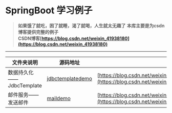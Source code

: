 # SpringBoot 学习例子
> **如果饿了就吃，困了就睡，渴了就喝，人生就太无趣了**
> **本库主要是为csdn博客提供完整的例子**  
> **CSDN博客[https://blog.csdn.net/weixin_41938180](https://blog.csdn.net/weixin_41938180)**
---


文件夹说明  | 源码地址  | 博客地址
---- | ----- | ------ 
数据持久化——JdbcTemplate  | [jdbctemplatedemo](./jdbctemplatedemo) | [https://blog.csdn.net/weixin_41938180/article/details/104656117](https://blog.csdn.net/weixin_41938180/article/details/104656117)
邮件服务——发送邮件  | [maildemo](./maildemo) | [https://blog.csdn.net/weixin_41938180/article/details/104723587](https://blog.csdn.net/weixin_41938180/article/details/104723587)
